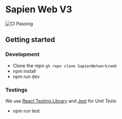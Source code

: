 # Sapien Web V3

![CI Passing](https://github.com/SapienNetwork/web/workflows/CI/badge.svg)

## Getting started

### Development

- Clone the repo `gh repo clone SapienNetwork/web`
- npm install
- npm run dev

### Testings

We use [React Testing Library](https://testing-library.com/) and [Jest](https://jestjs.io/) for _Unit Tests_

- npm run test
